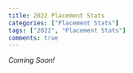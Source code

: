 ```yaml
---
title: 2022 Placement Stats
categories: ["Placement Stats"]
tags: ["2022", "Placement Stats"]
comments: true
---
```


*Coming Soon!*